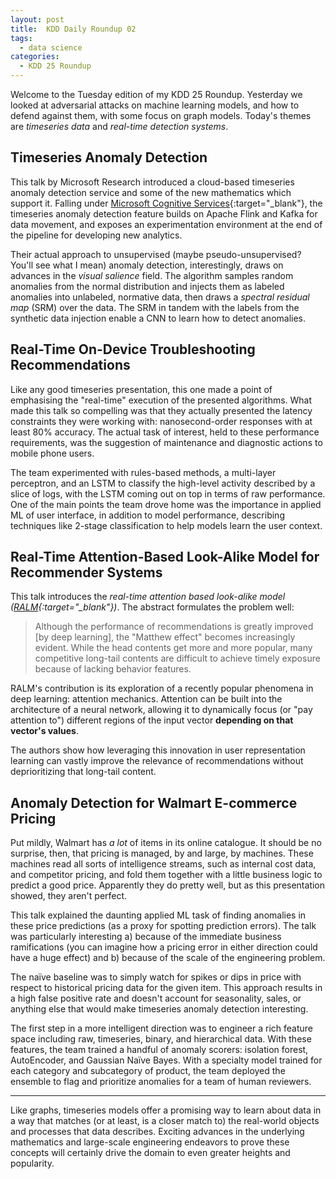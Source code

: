 ```yaml
---
layout: post
title:  KDD Daily Roundup 02
tags:
  - data science
categories:
  - KDD 25 Roundup
---
```


Welcome to the Tuesday edition of my KDD 25 Roundup. Yesterday we
looked at adversarial attacks on machine learning models, and how to
defend against them, with some focus on graph models. Today's themes
are *timeseries data* and *real-time detection systems*.

<!-- MORE -->

## Timeseries Anomaly Detection

This talk by Microsoft Research introduced a cloud-based timeseries
anomaly detection service and some of the new mathematics which
support it. Falling under [Microsoft Cognitive Services<i class="fa
fa-external-link"></i>][mscs]{:target="_blank"}, the timeseries
anomaly detection feature builds on Apache Flink and Kafka for data
movement, and exposes an experimentation environment at the end of
the pipeline for developing new analytics.

Their actual approach to unsupervised (maybe pseudo-unsupervised?
You'll see what I mean) anomaly detection, interestingly, draws on
advances in the *visual salience* field. The algorithm samples random
anomalies from the normal distribution and injects them as labeled
anomalies into unlabeled, normative data, then draws a *spectral
residual map* (SRM) over the data. The SRM in tandem with the labels
from the synthetic data injection enable a CNN to learn how to detect
anomalies.

[mscs]: https://azure.microsoft.com/en-us/services/cognitive-services

## Real-Time On-Device Troubleshooting Recommendations

Like any good timeseries presentation, this one made a point of
emphasising the "real-time" execution of the presented algorithms.
What made this talk so compelling was that they actually presented
the latency constraints they were working with: nanosecond-order
responses with at least 80% accuracy. The actual task of interest,
held to these performance requirements, was the suggestion of
maintenance and diagnostic actions to mobile phone users.

The team experimented with rules-based methods, a multi-layer
perceptron, and an LSTM to classify the high-level activity described
by a slice of logs, with the LSTM coming out on top in terms of raw
performance. One of the main points the team drove home was the
importance in applied ML of user interface, in addition to model
performance, describing techniques like 2-stage classification to
help models learn the user context.

## Real-Time Attention-Based Look-Alike Model for Recommender Systems

This talk introduces the *real-time attention based look-alike model
([RALM<i class="fa
fa-external-link"></i>][ralm]{:target="_blank"})*. The abstract
formulates the problem well:

> Although the performance of recommendations is greatly improved [by
> deep learning], the "Matthew effect" becomes increasingly evident.
> While the head contents get more and more popular, many competitive
> long-tail contents are difficult to achieve timely exposure because
> of lacking behavior features.

RALM's contribution is its exploration of a recently popular
phenomena in deep learning: attention mechanics. Attention can be
built into the architecture of a neural network, allowing it to
dynamically focus (or "pay attention to") different regions of the
input vector **depending on that vector's values**.

The authors show how leveraging this innovation in user
representation learning can vastly improve the relevance of
recommendations without deprioritizing that long-tail content.

[ralm]: https://arxiv.org/abs/1906.05022

## Anomaly Detection for Walmart E-commerce Pricing

Put mildly, Walmart has *a lot* of items in its online catalogue. It
should be no surprise, then, that pricing is managed, by and large,
by machines. These machines read all sorts of intelligence streams,
such as internal cost data, and competitor pricing, and fold them
together with a little business logic to predict a good price.
Apparently they do pretty well, but as this presentation showed, they
aren't perfect.

This talk explained the daunting applied ML task of finding anomalies
in these price predictions (as a proxy for spotting prediction
errors). The talk was particularly interesting a) because of the
immediate business ramifications (you can imagine how a pricing error
in either direction could have a huge effect) and b) because of the
scale of the engineering problem.

The naïve baseline was to simply watch for spikes or dips in price
with respect to historical pricing data for the given item. This
approach results in a high false positive rate and doesn't account
for seasonality, sales, or anything else that would make timeseries
anomaly detection interesting.

The first step in a more intelligent direction was to engineer a rich
feature space including raw, timeseries, binary, and hierarchical
data. With these features, the team trained a handful of anomaly
scorers: isolation forest, AutoEncoder, and Gaussian Naïve Bayes.
With a specialty model trained for each category and subcategory of
product, the team deployed the ensemble to flag and prioritize
anomalies for a team of human reviewers.

---

Like graphs, timeseries models offer a promising way to learn about
data in a way that matches (or at least, is a closer match to) the
real-world objects and processes that data describes. Exciting
advances in the underlying mathematics and large-scale engineering
endeavors to prove these concepts will certainly drive the domain to
even greater heights and popularity.
